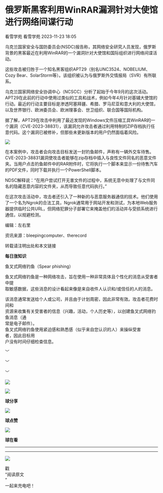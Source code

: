 #  俄罗斯黑客利用WinRAR漏洞针对大使馆进行网络间谍行动   
看雪学苑  看雪学苑   2023-11-23 18:05  
  
乌克兰国家安全与国防委员会(NSDC)报告称，其网络安全研究人员发现，俄罗斯背景的黑客最近在利用WinRAR的一个漏洞针对大使馆和国际组织进行网络间谍活动。  
  
  
这些攻击被归咎于一个知名黑客组织APT29（别名UNC3524、NOBELIUM、Cozy Bear、SolarStorm等）。该组织被认为与俄罗斯外交情报局（SVR）有所联系。  
  
  
乌克兰国家网络安全协调中心（NCSCC）分析了起始于今年9月的这次活动。APT29在此前的行动中使用过类似的工具和战术，例如今年4月针对基辅大使馆的行动。最近的行动主要目标是渗透阿塞拜疆、希腊、罗马尼亚和意大利的大使馆，以及世界银行、欧洲委员会、欧洲理事会、世卫组织、联合国等国际机构。  
  
  
据了解，APT29在攻击中利用了最近发现的Windows文件压缩工具WinRAR的一个漏洞（CVE-2023-38831），该漏洞允许攻击者通过利用特制的ZIP存档执行任意代码。这个漏洞已被修补，但那些未更新版本的用户仍然面临着风险。  
  
  
![](https://mmbiz.qpic.cn/sz_mmbiz_png/1UG7KPNHN8EbpexWkOQuY3TVkuGu02ESajmg6uYLvUzzxgWADRhdicGnkVibFoDxvzV3HzmdzY6JRW9BImcfEO7w/640?wx_fmt=png&from=appmsg "")  
  
  
在本案例中，攻击者会向攻击目标发送一封钓鱼邮件，声称有一辆外交车待售。CVE-2023-38831漏洞使攻击者能够在zip存档中插入与良性文件同名的恶意文件夹。当用户点击钓鱼邮件中的RAR附件时，它将执行一个脚本来显示一份待售汽车的PDF文件，同时下载并执行一个PowerShell脚本。  
  
  
NDSC解释说：“在用户尝试打开无害文件的过程中，系统无意中处理了与文件同名的隐藏恶意内容的文件夹，从而导致任意代码执行。”  
  
  
在这次攻击活动中，攻击者还引入了一种新的与恶意服务器通信的技术。他们使用了一个名为Ngrok的合法工具，Ngrok通常用于网站开发和测试，为本地Web服务器提供临时公共URL，但网络犯罪分子部署它来掩盖他们的活动并与受损系统进行通信，以规避检测。  
  
  
  
编辑：左右里  
  
资讯来源：bleepingcomputer、therecord  
  
转载请注明出处和本文链接  
  
  
**每日涨知识**  
  
鱼叉式网络钓鱼（Spear phishing）  
  
鱼叉式网络钓鱼是一种网络攻击，旨在使用一种非常具体且个性化的消息从受害者中提  
取敏感数据，这些消息的设计看起来像是来自收件人认识和/或信任的人的消息。  
  
该消息通常发送给个人或公司，并且由于计划周密，因此非常有效。攻击者花费时间和  
资源来收集有关受害者的信息（兴趣，活动，个人历史等），以创建鱼叉式网络钓鱼消息（通  
常是电子邮件）。  
鱼叉式网络钓鱼使用紧迫感和熟悉感（似乎来自您认识的人）来操纵受害  
者，因此目标用  
户没有时间仔细检查信息。  
  
  
﹀  
  
﹀  
  
﹀  
  
  
![](https://mmbiz.qpic.cn/mmbiz_jpg/Uia4617poZXP96fGaMPXib13V1bJ52yHq9ycD9Zv3WhiaRb2rKV6wghrNa4VyFR2wibBVNfZt3M5IuUiauQGHvxhQrA/640?wx_fmt=jpeg "")  
  
![](https://mmbiz.qpic.cn/sz_mmbiz_gif/1UG7KPNHN8E9S6vNnUMRCOictT4PicNGMgHmsIkOvEno4oPVWrhwQCWNRTquZGs2ZLYic8IJTJBjxhWVoCa47V9Rw/640?wx_fmt=gif "")  
  
**球分享**  
  
![](https://mmbiz.qpic.cn/sz_mmbiz_gif/1UG7KPNHN8E9S6vNnUMRCOictT4PicNGMgHmsIkOvEno4oPVWrhwQCWNRTquZGs2ZLYic8IJTJBjxhWVoCa47V9Rw/640?wx_fmt=gif "")  
  
**球点赞**  
  
![](https://mmbiz.qpic.cn/sz_mmbiz_gif/1UG7KPNHN8E9S6vNnUMRCOictT4PicNGMgHmsIkOvEno4oPVWrhwQCWNRTquZGs2ZLYic8IJTJBjxhWVoCa47V9Rw/640?wx_fmt=gif "")  
  
**球在看**  
  
****  
****  
  
![](https://mmbiz.qpic.cn/mmbiz_gif/1UG7KPNHN8FxuBNT7e2ZEfQZgBuH2GkFjvK4tzErD5Q56kwaEL0N099icLfx1ZvVvqzcRG3oMtIXqUz5T9HYKicA/640?wx_fmt=gif "")  
  
戳  
“阅读原文  
”  
一起来充电吧！  
  
